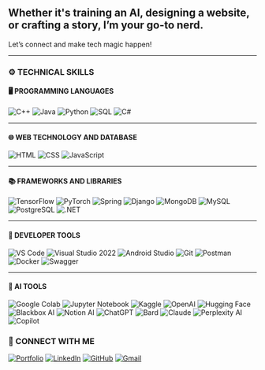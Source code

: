 ## Whether it's training an AI, designing a website, or crafting a story, I’m your go-to nerd.  
Let’s connect and make tech magic happen!

---

### ⚙️ TECHNICAL SKILLS

#### 🖥️ PROGRAMMING LANGUAGES  
![C++](https://img.shields.io/badge/C++-00599C?style=flat&logo=c%2B%2B&logoColor=white)
![Java](https://img.shields.io/badge/Java-007396?style=flat&logo=java&logoColor=white)
![Python](https://img.shields.io/badge/Python-3776AB?style=flat&logo=python&logoColor=white)
![SQL](https://img.shields.io/badge/SQL-4479A1?style=flat&logo=postgresql&logoColor=white)
![C#](https://img.shields.io/badge/C%23-239120?style=flat&logo=c-sharp&logoColor=white)

---

#### 🌐 WEB TECHNOLOGY AND DATABASE  
![HTML](https://img.shields.io/badge/HTML5-E34F26?style=flat&logo=html5&logoColor=white)
![CSS](https://img.shields.io/badge/CSS3-1572B6?style=flat&logo=css3&logoColor=white)
![JavaScript](https://img.shields.io/badge/JavaScript-F7DF1E?style=flat&logo=javascript&logoColor=black)

---

#### 📚 FRAMEWORKS AND LIBRARIES  
![TensorFlow](https://img.shields.io/badge/TensorFlow-FF6F00?style=flat&logo=tensorflow&logoColor=white)
![PyTorch](https://img.shields.io/badge/PyTorch-EE4C2C?style=flat&logo=pytorch&logoColor=white)
![Spring](https://img.shields.io/badge/Spring-6DB33F?style=flat&logo=spring&logoColor=white)
![Django](https://img.shields.io/badge/Django-092E20?style=flat&logo=django&logoColor=white)
![MongoDB](https://img.shields.io/badge/MongoDB-47A248?style=flat&logo=mongodb&logoColor=white)
![MySQL](https://img.shields.io/badge/MySQL-4479A1?style=flat&logo=mysql&logoColor=white)
![PostgreSQL](https://img.shields.io/badge/PostgreSQL-4169E1?style=flat&logo=postgresql&logoColor=white)
![.NET](https://img.shields.io/badge/.NET-512BD4?style=flat&logo=dotnet&logoColor=white)

---

#### 🧰 DEVELOPER TOOLS  
![VS Code](https://img.shields.io/badge/VS%20Code-007ACC?style=flat&logo=visual-studio-code&logoColor=white)
![Visual Studio 2022](https://img.shields.io/badge/Visual%20Studio%202022-5C2D91?style=flat&logo=visual-studio&logoColor=white)
![Android Studio](https://img.shields.io/badge/Android%20Studio-3DDC84?style=flat&logo=android-studio&logoColor=white)
![Git](https://img.shields.io/badge/Git-F05032?style=flat&logo=git&logoColor=white)
![Postman](https://img.shields.io/badge/Postman-FF6C37?style=flat&logo=postman&logoColor=white)
![Docker](https://img.shields.io/badge/Docker-2496ED?style=flat&logo=docker&logoColor=white)
![Swagger](https://img.shields.io/badge/Swagger-85EA2D?style=flat&logo=swagger&logoColor=black)

---

#### 🧠 AI TOOLS  
![Google Colab](https://img.shields.io/badge/Google%20Colab-F9AB00?style=flat&logo=googlecolab&logoColor=black)
![Jupyter Notebook](https://img.shields.io/badge/Jupyter-F37626?style=flat&logo=jupyter&logoColor=white)
![Kaggle](https://img.shields.io/badge/Kaggle-20BEFF?style=flat&logo=kaggle&logoColor=white)
![OpenAI](https://img.shields.io/badge/OpenAI-412991?style=flat&logo=openai&logoColor=white)
![Hugging Face](https://img.shields.io/badge/Hugging%20Face-FFD21F?style=flat&logo=huggingface&logoColor=black)
![Blackbox AI](https://img.shields.io/badge/Blackbox%20AI-000000?style=flat&logo=data:image/svg+xml;base64,PHN2ZyB4bWxucz0naHR0cDovL3d3dy53My5vcmcvMjAwMC9zdmcnPjxjaXJjbGUgY3g9JzEwJyBjeT0nMTAnIHI9JzEwJyBmaWxsPSdibGFjaycvPjwvc3ZnPg==)
![Notion AI](https://img.shields.io/badge/Notion%20AI-000000?style=flat&logo=notion&logoColor=white)
![ChatGPT](https://img.shields.io/badge/ChatGPT-10A37F?style=flat&logo=openai&logoColor=white)
![Bard](https://img.shields.io/badge/Bard-4285F4?style=flat&logo=google&logoColor=white)
![Claude](https://img.shields.io/badge/Claude-5A4FCF?style=flat&logo=Anthropic&logoColor=white)
![Perplexity AI](https://img.shields.io/badge/Perplexity-1F1F1F?style=flat&logo=perplexity&logoColor=white)
![Copilot](https://img.shields.io/badge/GitHub%20Copilot-181717?style=flat&logo=github&logoColor=white)

### 🤝 CONNECT WITH ME  
[![Portfolio](https://img.shields.io/badge/Portfolio-000?style=flat&logo=firefox&logoColor=white)](https://afrafalakh.journoportfolio.com)
[![LinkedIn](https://img.shields.io/badge/LinkedIn-0A66C2?style=flat&logo=linkedin&logoColor=white)](https://www.linkedin.com/in/afra-falakh-1a997328b/)
[![GitHub](https://img.shields.io/badge/GitHub-181717?style=flat&logo=github&logoColor=white)](https://github.com/afra16181falakh)
[![Gmail](https://img.shields.io/badge/Gmail-D14836?style=flat&logo=gmail&logoColor=white)](mailto:afraa1917@gmail.com)
